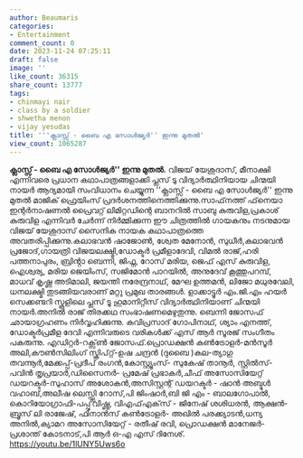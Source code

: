 ```yaml
---
author: Beaumaris
categories:
- Entertainment
comment_count: 0
date: 2023-11-24 07:25:11
draft: false
image: ''
like_count: 36315
share_count: 13777
tags:
- chinmayi nair
- class by a soldier
- shwetha menon
- vijay yesudas
title: '''ക്ലാസ്സ് - ബൈ എ സോള്‍ജ്യര്‍'' ഇന്നു മുതൽ'
view_count: 1065287
---
```


**ക്ലാസ്സ് - ബൈ എ സോള്‍ജ്യര്‍'' ഇന്നു മുതൽ.** വിജയ് യേശുദാസ്, മീനാക്ഷി എന്നിവരെ പ്രധാന കഥാപാത്രങ്ങളാക്കി പ്ലസ് ടു വിദ്യാർത്ഥിനിയായ ചിന്മയി നായർ ആദ്യമായി സംവിധാനം ചെയ്യുന്ന ''ക്ലാസ്സ് - ബൈ എ സോള്‍ജ്യര്‍'' ഇന്നു മുതൽ മാജിക് ഫ്രെയിംസ് പ്രദർശനത്തിനെത്തിക്കുന്നു.സാഫ്‌നത്ത് ഫ്‌നെയാ ഇന്റർനാഷണൽ പ്രൈവറ്റ് ലിമിറ്റഡിന്റെ ബാനറിൽ സാബു കുരുവിള,പ്രകാശ് കുരുവിള എന്നിവർ ചേർന്ന് നിർമ്മിക്കുന്ന ഈ ചിത്രത്തിൽ ഗായകനും നടനുമായ വിജയ് യേശുദാസ് സൈനിക നായക കഥാപാത്രത്തെ അവതരിപ്പിക്കുന്നു.കലാഭവൻ ഷാജോൺ, ശ്വേത മേനോൻ, സുധീർ,കലാഭവൻ പ്രജോദ്,ഗായത്രി വിജയലക്ഷ്മി,ഡോക്ടർ പ്രമീളാദേവി, വിമൽ രാജ്,ഹരി പത്തനാപുരം, ബ്രിൻ്റാ ബെന്നി, ജിഫ്ന, റോസ് മരിയ, ജെഫ് എസ് കുരുവിള, ഐശ്വര്യ, മരിയ ജെയിംസ്, സജിമോൻ പാറയിൽ, അനുദേവ് ​​കൂത്തുപറമ്പ്, മാധവ് കൃഷ്ണ അടിമാലി, ജയന്തി നരേന്ദ്രനാഥ്, മേഘ ഉത്തമൻ, ലിജോ മധുരവേലി, ധനലക്ഷ്മി തുടങ്ങിയവരാണ് മറ്റു പ്രമുഖ താരങ്ങൾ. ളാക്കാട്ടൂർ എം.ജി.എം ഹയർ സെക്കണ്ടറി സ്കൂളിലെ പ്ലസ് ടൂ ഹുമാനിറ്റീസ് വിദ്യാർത്ഥിനിയാണ് ചിന്മയി നായർ.അനിൽ രാജ് തിരക്കഥ സംഭാഷണമെഴുതുന്നു. ബെന്നി ജോസഫ് ഛായാഗ്രഹണം നിർവ്വഹിക്കുന്നു. കവിപ്രസാദ് ഗോപിനാഥ്, ശ്യാം എനത്ത്, ഡോക്ടര്‍പ്രമീള ദേവി എന്നിവരുടെ വരികള്‍ക്ക് എസ് ആര്‍ സൂരജ് സംഗീതം പകരുന്നു. എഡിറ്റർ-റക്സ്ൺ ജോസഫ്.പ്രൊഡക്ഷന്‍ കണ്‍ട്രോളർ-മന്‍സൂര്‍ അലി,കൗൺസിലിംഗ് സ്ക്രിപ്റ്റ്-ഉഷ ചന്ദ്രൻ (ദുബൈ )കല-ത്യാഗു തവന്നൂർ,മേക്കപ്പ്-പ്രദീപ് രംഗൻ,കോസ്റ്റ്യൂംസ്- സുകേഷ് താനൂർ, സ്റ്റില്‍സ്-പവിന്‍ തൃപ്രയാര്‍,ഡിസൈനർ- പ്രമേഷ് പ്രഭാകർ,ചീഫ് അസോസിയേറ്റ് ഡയറക്ടർ-സുഹാസ് അശോകൻ,അസിസ്റ്റന്റ് ഡയറക്ടർ - ഷാൻ അബ്ദുൾ വഹാബ്,അലീഷ ലെസ്സ്ലി റോസ്,പി ജിംഷാർ,ബി ജി എം - ബാലഗോപാൽ, കൊറിയോഗ്രാഫി-പപ്പു വിഷ്ണു, വിഎഫ്എക്‌സ് - ജിനേഷ് ശശിധരൻ, ആക്ഷൻ-ബ്രൂസ് ലി രാജേഷ്, ഫിനാൻസ് കൺട്രോളർ- അഖിൽ പരക്ക്യാടൻ,ധന്യ അനിൽ,ക്യാമറ അസോസിയേറ്റ് - രതീഷ് രവി, പ്രൊഡക്ഷൻ മാനേജർ-പ്രശാന്ത് കോടനാട്,പി ആർ ഒ-എ എസ് ദിനേശ്. https://youtu.be/1lUNY5Uws6o